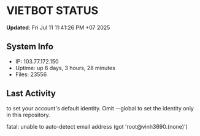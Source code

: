 # VIETBOT STATUS
**Updated**: Fri Jul 11 11:41:26 PM +07 2025

## System Info
- IP: 103.77.172.150
- Uptime: up 6 days, 3 hours, 28 minutes
- Files: 23556

## Last Activity

to set your account's default identity.
Omit --global to set the identity only in this repository.

fatal: unable to auto-detect email address (got 'root@vinh3690.(none)')
